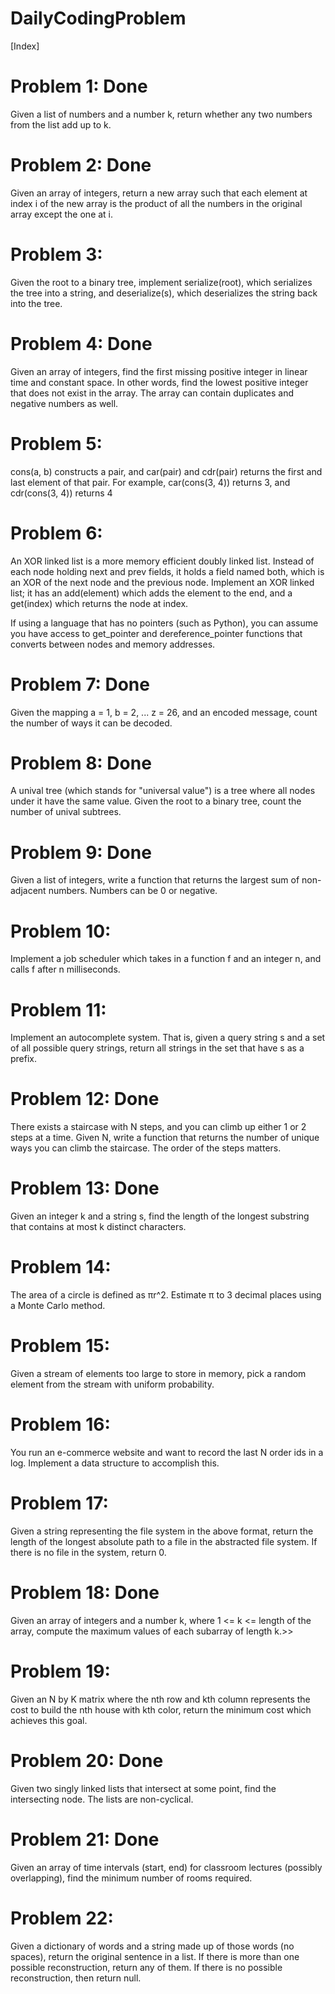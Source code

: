 # DailyCodingProblem

[Index]

# Problem 1: Done
Given a list of numbers and a number k, return whether any two numbers from the list add up to k.

# Problem 2: Done
Given an array of integers, return a new array such that each element at index i of the new array is the product of all the numbers in the original array except the one at i.

# Problem 3:
Given the root to a binary tree, implement serialize(root), which serializes the tree into a string, and deserialize(s), which deserializes the string back into the tree.

# Problem 4: Done
Given an array of integers, find the first missing positive integer in linear time and constant space. In other words, find the lowest positive integer that does not exist in the array. The array can contain duplicates and negative numbers as well.

# Problem 5:
cons(a, b) constructs a pair, and car(pair) and cdr(pair) returns the first and last element of that pair. For example, car(cons(3, 4)) returns 3, and cdr(cons(3, 4)) returns 4

# Problem 6:
An XOR linked list is a more memory efficient doubly linked list. Instead of each node holding next and prev fields, it holds a field named both, which is an XOR of the next node and the previous node. Implement an XOR linked list; it has an add(element) which adds the element to the end, and a get(index) which returns the node at index.

If using a language that has no pointers (such as Python), you can assume you have access to get_pointer and dereference_pointer functions that converts between nodes and memory addresses.

# Problem 7: Done
Given the mapping a = 1, b = 2, ... z = 26, and an encoded message, count the number of ways it can be decoded.

# Problem 8: Done
A unival tree (which stands for "universal value") is a tree where all nodes under it have the same value.
Given the root to a binary tree, count the number of unival subtrees.

# Problem 9: Done
Given a list of integers, write a function that returns the largest sum of non-adjacent numbers. Numbers can be 0 or negative.

# Problem 10:
Implement a job scheduler which takes in a function f and an integer n, and calls f after n milliseconds.

# Problem 11:
Implement an autocomplete system. That is, given a query string s and a set of all possible query strings, return all strings in the set that have s as a prefix.

# Problem 12: Done
There exists a staircase with N steps, and you can climb up either 1 or 2 steps at a time. Given N, write a function that returns the number of unique ways you can climb the staircase. The order of the steps matters.

# Problem 13: Done
Given an integer k and a string s, find the length of the longest substring that contains at most k distinct characters.

# Problem 14:
The area of a circle is defined as πr^2. Estimate π to 3 decimal places using a Monte Carlo method.

# Problem 15:
Given a stream of elements too large to store in memory, pick a random element from the stream with uniform probability.

# Problem 16:
You run an e-commerce website and want to record the last N order ids in a log. Implement a data structure to accomplish this.

# Problem 17:
Given a string representing the file system in the above format, return the length of the longest absolute path to a file in the abstracted file system. If there is no file in the system, return 0.

# Problem 18: Done
Given an array of integers and a number k, where 1 <= k <= length of the array, compute the maximum values of each subarray of length k.>>

# Problem 19:
Given an N by K matrix where the nth row and kth column represents the cost to build the nth house with kth color, return the minimum cost which achieves this goal.

# Problem 20: Done
Given two singly linked lists that intersect at some point, find the intersecting node. The lists are non-cyclical.

# Problem 21: Done
Given an array of time intervals (start, end) for classroom lectures (possibly overlapping), find the minimum number of rooms required.

# Problem 22:
Given a dictionary of words and a string made up of those words (no spaces), return the original sentence in a list. If there is more than one possible reconstruction, return any of them. If there is no possible reconstruction, then return null.
